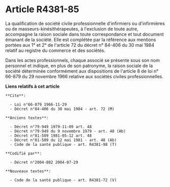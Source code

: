 # Article R4381-85

La qualification de société civile professionnelle d'infirmiers ou d'infirmières ou de masseurs-kinésithérapeutes, à
l'exclusion de toute autre, accompagne la raison sociale dans toute correspondance et tout document émanant de la société.
Elle est complétée par la référence aux mentions portées aux 1° et 2° de l'article 72 du décret n° 84-406 du 30 mai 1984
relatif au registre du commerce et des sociétés.

Dans les actes professionnels, chaque associé se présente sous son nom personnel et indique, en plus de son patronyme, la
raison sociale de la société déterminée conformément aux dispositions de l'article 8 de loi n° 66-879 du 29 novembre 1966
relative aux sociétés civiles professionnelles.

**Liens relatifs à cet article**

	**Cite**:

	  - Loi n°66-879 1966-11-29
	  - Décret n°84-406 du 30 mai 1984 - art. 72 (M)

	**Anciens textes**:

	  - Décret n°79-949 1979-11-09 art. 48
	  - Décret n°79-949 du 9 novembre 1979 - art. 48 (Ab)
	  - Décret n°81-509 1981-05-12 art. 48
	  - Décret n°81-509 du 12 mai 1981 - art. 48 (Ab)
	  - Code de la santé publique - art. R4381-98 (T)

	**Codifié par**:

	  - Décret n°2004-802 2004-07-29

	**Nouveaux textes**:

	  - Code de la santé publique - art. R4381-72 (V)
